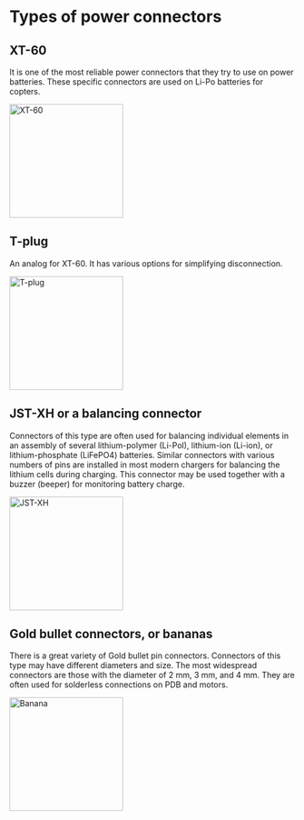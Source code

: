 # Types of power connectors

## XT-60

It is one of the most reliable power connectors that they try to use on power batteries. These specific connectors are used on Li-Po batteries for copters.

<img src="../assets/xt60.jpg" alt="XT-60" width=200>

## T-plug

An analog for XT-60. It has various options for simplifying disconnection.

<img src="../assets/t-plug.jpg" alt="T-plug" width=200>

## JST-XH or a balancing connector

Connectors of this type are often used for balancing individual elements in an assembly of several lithium-polymer (Li-Pol), lithium-ion (Li-ion), or lithium-phosphate (LiFePO4) batteries.
Similar connectors with various numbers of pins are installed in most modern chargers for balancing the lithium cells during charging.
This connector may be used together with a buzzer (beeper) for monitoring battery charge.

<img src="../assets/balance.jpg" alt="JST-XH" width=200>

## Gold bullet connectors, or bananas

There is a great variety of Gold bullet pin connectors. Connectors of this type may have different diameters and size. The most widespread connectors are those with the diameter of 2 mm, 3 mm, and 4 mm.
They are often used for solderless connections on PDB and motors.

<img src="../assets/Banana.jpg" alt="Banana" width=200>